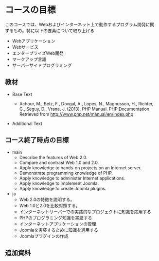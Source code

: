 # コースの目標

このコースでは、Webおよびインターネット上で動作するプログラム開発に関するもの。特に以下の要素について取り上げる

- Webアプリケーション
- Webサービス
- エンタープライズWeb開発
- マークアップ言語
- サーバーサイドプログラミング

## 教材

- Base Text
  - Achour, M., Betz, F., Dovgal, A., Lopes, N., Magnusson, H., Richter, G., Seguy, D., Vrana, J. (2013). PHP Manual. PHP Documentation. Retrieved from <http://www.php.net/manual/en/index.php>

- Additional Text

## コース終了時点の目標

- main
  - Describe the features of Web 2.0.
  - Compare and contrast Web 1.0 and 2.0.
  - Apply knowledge to hands-on projects on an Internet server.
  - Demonstrate programming knowledge of PHP.
  - Apply knowledge to administer Internet applications.
  - Apply knowledge to implement Joomla.
  - Apply knowledge to create Joomla plugins.
- ja
  - Web 2.0の特徴を説明する。
  - Web 1.0と2.0を比較対照する。
  - インターネットサーバーでの実践的なプロジェクトに知識を応用する
  - PHPのプログラミング知識を実証する
  - インターネットアプリケーションの管理
  - Joomlaを実装するために知識を適用する
  - Joomlaプラグインの作成

## 追加資料
